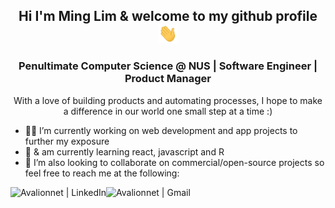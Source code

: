 <div align="center">
  <h2> 
    Hi I'm Ming Lim & welcome to my github profile <img src="https://raw.githubusercontent.com/ABSphreak/ABSphreak/master/gifs/Hi.gif" width="30px">
  </h2>
</div>

<div align="center">
  <h3>
    Penultimate Computer Science @ NUS | Software Engineer | Product Manager
  </h3>
  <p>
    With a love of building products and automating processes, I hope to make a difference in our world one small step at a time :)
  </p>
</div>

<!--
**Avalionnet/Avalionnet** is a ✨ _special_ ✨ repository because its `README.md` (this file) appears on your GitHub profile. -->

- 👨‍💻 I’m currently working on web development and app projects to further my exposure
- 🌱 & am currently learning react, javascript and R
- 👯 I’m also looking to collaborate on commercial/open-source projects so feel free to reach me at the following:

<!-- [<img align="left" alt="<my website>.com" src="https://raw.githubusercontent.com/iconic/open-iconic/master/svg/globe.svg" />][website] -->
[<img align="left" alt="Avalionnet | LinkedIn" src="https://img.shields.io/badge/linkedin-%230077B5.svg?&style=for-the-badge&logo=linkedin&logoColor=white" />][linkedin]
[<img align="left" alt="Avalionnet | Gmail" src="https://img.shields.io/badge/Gmail-D14836?style=for-the-badge&logo=gmail&logoColor=white" />][gmail]
<!-- [<img align="left" alt="Avalionnet | Medium" src="https://img.shields.io/badge/medium-%2312100E.svg?&style=for-the-badge&logo=medium&logoColor=white" />][medium] -->

<!-- [website]: <my website> -->
[linkedin]: https://www.linkedin.com/in/minglim/
[gmail]: mailto:minglim@comp.nus.edu.sg

